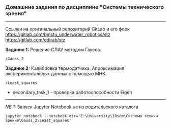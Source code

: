 ### Домашние задания по дисциплине "Системы технического зрения"
***

Ссылки на оригинальный репозиторий GitLab и его форк
https://gitlab.com/bmstu_underwater_robotics/stz
https://gitlab.com/edirab/stz

**Задание 1:** Решение СЛАУ методом Гаусса. 
    
    /Gauss_2

**Задание 2:** Калибровка термодатчика. Апроксимация экспериментальных данных с помощью МНК.

    /Least_squares

- secondary_task_1 - проверка работоспособности Eigen 

***

*NB 1:* Запуск Jupyter Notebook не из родительского каталога 
    
    jupyter notebook --notebook-dir='E:\University\10sem\Системы технич зрения\Gauss_2\Least_squares'